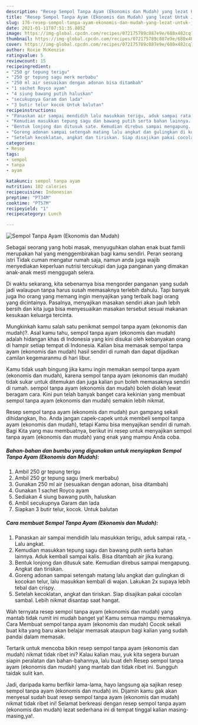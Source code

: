 ```yaml
---
description: "Resep Sempol Tanpa Ayam (Ekonomis dan Mudah) yang lezat Untuk Jualan"
title: "Resep Sempol Tanpa Ayam (Ekonomis dan Mudah) yang lezat Untuk Jualan"
slug: 176-resep-sempol-tanpa-ayam-ekonomis-dan-mudah-yang-lezat-untuk-jualan
date: 2021-01-11T07:51:35.805Z
image: https://img-global.cpcdn.com/recipes/072175789c887e9e/680x482cq70/sempol-tanpa-ayam-ekonomis-dan-mudah-foto-resep-utama.jpg
thumbnail: https://img-global.cpcdn.com/recipes/072175789c887e9e/680x482cq70/sempol-tanpa-ayam-ekonomis-dan-mudah-foto-resep-utama.jpg
cover: https://img-global.cpcdn.com/recipes/072175789c887e9e/680x482cq70/sempol-tanpa-ayam-ekonomis-dan-mudah-foto-resep-utama.jpg
author: Roxie McKenzie
ratingvalue: 5
reviewcount: 15
recipeingredient:
- "250 gr tepung terigu"
- "250 gr tepung sagu merk merbabu"
- "250 ml air sesuaikan dengan adonan bisa ditambah"
- "1 sachet Royco ayam"
- "4 siung bawang putih haluskan"
- "secukupnya Garam dan lada"
- "3 butir telur kocok Untuk balutan"
recipeinstructions:
- "Panaskan air sampai mendidih lalu masukkan terigu, aduk sampai rata,  Lalu angkat."
- "Kemudian masukkan tepung sagu dan bawang putih serta bahan lainnya. Aduk kembali sampai kalis. Bisa ditambah air jika kurang."
- "Bentuk lonjong dan ditusuk sate. Kemudian direbus sampai mengapung. Angkat dan tiriskan."
- "Goreng adonan sampai setengah matang lalu angkat dan gulingkan di kocokan telur, lalu masukkan kembali di wajan. Lakukan 2x supaya lebih tebal dan crispy."
- "Setelah kecoklatan, angkat dan tiriskan. Siap disajikan pakai cocolan sambal. Lebih nikmat disantap saat hangat."
categories:
- Resep
tags:
- sempol
- tanpa
- ayam

katakunci: sempol tanpa ayam 
nutrition: 102 calories
recipecuisine: Indonesian
preptime: "PT34M"
cooktime: "PT57M"
recipeyield: "1"
recipecategory: Lunch

---
```



![Sempol Tanpa Ayam (Ekonomis dan Mudah)](https://img-global.cpcdn.com/recipes/072175789c887e9e/680x482cq70/sempol-tanpa-ayam-ekonomis-dan-mudah-foto-resep-utama.jpg)

Sebagai seorang yang hobi masak, menyuguhkan olahan enak buat famili merupakan hal yang menggembirakan bagi kamu sendiri. Peran seorang istri Tidak cuman mengatur rumah saja, namun anda juga wajib menyediakan keperluan nutrisi tercukupi dan juga panganan yang dimakan anak-anak mesti menggugah selera.

Di waktu  sekarang, kita sebenarnya bisa mengorder panganan yang sudah jadi walaupun tanpa harus susah memasaknya terlebih dahulu. Tapi banyak juga lho orang yang memang ingin menyajikan yang terbaik bagi orang yang dicintainya. Pasalnya, menyajikan masakan sendiri akan jauh lebih bersih dan kita juga bisa menyesuaikan masakan tersebut sesuai makanan kesukaan keluarga tercinta. 



Mungkinkah kamu salah satu penikmat sempol tanpa ayam (ekonomis dan mudah)?. Asal kamu tahu, sempol tanpa ayam (ekonomis dan mudah) adalah hidangan khas di Indonesia yang kini disukai oleh kebanyakan orang di hampir setiap tempat di Indonesia. Kalian bisa memasak sempol tanpa ayam (ekonomis dan mudah) hasil sendiri di rumah dan dapat dijadikan camilan kegemaranmu di hari libur.

Kamu tidak usah bingung jika kamu ingin memakan sempol tanpa ayam (ekonomis dan mudah), karena sempol tanpa ayam (ekonomis dan mudah) tidak sukar untuk ditemukan dan juga kalian pun boleh memasaknya sendiri di rumah. sempol tanpa ayam (ekonomis dan mudah) boleh diolah lewat beragam cara. Kini pun telah banyak banget cara kekinian yang membuat sempol tanpa ayam (ekonomis dan mudah) semakin lebih nikmat.

Resep sempol tanpa ayam (ekonomis dan mudah) pun gampang sekali dihidangkan, lho. Anda jangan capek-capek untuk membeli sempol tanpa ayam (ekonomis dan mudah), tetapi Kamu bisa menyajikan sendiri di rumah. Bagi Kita yang mau membuatnya, berikut ini resep untuk menyajikan sempol tanpa ayam (ekonomis dan mudah) yang enak yang mampu Anda coba.

<!--inarticleads1-->

##### Bahan-bahan dan bumbu yang digunakan untuk menyiapkan Sempol Tanpa Ayam (Ekonomis dan Mudah):

1. Ambil 250 gr tepung terigu
1. Ambil 250 gr tepung sagu (merk merbabu)
1. Gunakan 250 ml air (sesuaikan dengan adonan, bisa ditambah)
1. Gunakan 1 sachet Royco ayam
1. Sediakan 4 siung bawang putih, haluskan
1. Ambil secukupnya Garam dan lada
1. Siapkan 3 butir telur, kocok. Untuk balutan




<!--inarticleads2-->

##### Cara membuat Sempol Tanpa Ayam (Ekonomis dan Mudah):

1. Panaskan air sampai mendidih lalu masukkan terigu, aduk sampai rata,  - Lalu angkat.
1. Kemudian masukkan tepung sagu dan bawang putih serta bahan lainnya. Aduk kembali sampai kalis. Bisa ditambah air jika kurang.
1. Bentuk lonjong dan ditusuk sate. Kemudian direbus sampai mengapung. Angkat dan tiriskan.
1. Goreng adonan sampai setengah matang lalu angkat dan gulingkan di kocokan telur, lalu masukkan kembali di wajan. Lakukan 2x supaya lebih tebal dan crispy.
1. Setelah kecoklatan, angkat dan tiriskan. Siap disajikan pakai cocolan sambal. Lebih nikmat disantap saat hangat.




Wah ternyata resep sempol tanpa ayam (ekonomis dan mudah) yang mantab tidak rumit ini mudah banget ya! Kamu semua mampu memasaknya. Cara Membuat sempol tanpa ayam (ekonomis dan mudah) Cocok sekali buat kita yang baru akan belajar memasak ataupun bagi kalian yang sudah pandai dalam memasak.

Tertarik untuk mencoba bikin resep sempol tanpa ayam (ekonomis dan mudah) nikmat tidak ribet ini? Kalau kalian mau, yuk kita segera buruan siapin peralatan dan bahan-bahannya, lalu buat deh Resep sempol tanpa ayam (ekonomis dan mudah) yang mantab dan tidak ribet ini. Sungguh taidak sulit kan. 

Jadi, daripada kamu berfikir lama-lama, hayo langsung aja sajikan resep sempol tanpa ayam (ekonomis dan mudah) ini. Dijamin kamu gak akan menyesal sudah buat resep sempol tanpa ayam (ekonomis dan mudah) nikmat tidak ribet ini! Selamat berkreasi dengan resep sempol tanpa ayam (ekonomis dan mudah) lezat sederhana ini di tempat tinggal kalian masing-masing,ya!.

